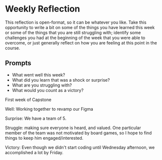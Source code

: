 # Weekly Reflection
This reflection is open-format, so it can be whatever you like. Take this opportunity to write a bit on some of the things you have learned this week or some of the things that you are still struggling with; identify some challenges you had at the beginning of the week that you were able to overcome, or just generally reflect on how you are feeling at this point in the course.

## Prompts
- What went well this week?
- What did you learn that was a shock or surprise?
- What are you struggling with?
- What would you count as a victory?

First week of Capstone

Well: Working together to revamp our Figma

Surprise: We have a team of 5.

Struggle: making sure everyone is heard, and valued. One particular member of the team was not motivated by board games, so I hope to find things to keep him engaged/interested.

Victory: Even though we didn't start coding until Wednesday afternoon, we accomplished a lot by Friday.
